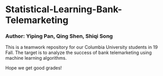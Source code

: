 # Statistical-Learning-Bank-Telemarketing
### Author: Yiping Pan, Qing Shen, Shiqi Song
This is a teamwork repository for our Columbia University students in 19 Fall. The target is to analyze the success of bank telemarketing using machine learning algorithms.

Hope we get good grades!
